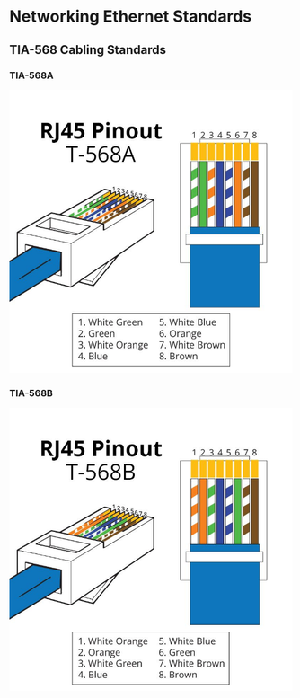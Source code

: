 # Networking Ethernet Standards

## TIA-568 Cabling Standards

### TIA-568A
![TIA-568A](media/rj45-t568a.jpg "TIA-568A")

### TIA-568B
![TIA-568B](media/rj45-t568b.jpg "TIA-568B")

